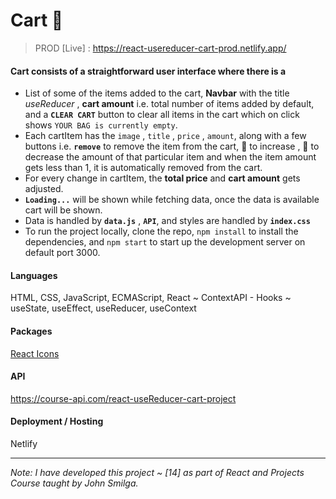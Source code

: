 # Cart 🛒

> PROD [Live] : https://react-usereducer-cart-prod.netlify.app/

#### Cart consists of a straightforward user interface where there is a

- List of some of the items added to the cart, **Navbar** with the title *useReducer* , **cart amount** i.e. total number of items added by default, and a **`CLEAR CART`** button to clear all items in the cart which on click shows `YOUR BAG is currently empty`.
- Each cartItem has the `image` , `title` , `price` , `amount`, along with a few buttons i.e. **`remove`** to remove the item from the cart, 🔼 to increase , 🔽 to decrease the amount of that particular item and when the item amount gets less than 1, it is automatically removed from the cart.  
- For every change in cartItem, the **total price** and **cart amount** gets adjusted.  
- **`Loading...`** will be shown while fetching data, once the data is available cart will be shown. 
- Data is handled by **`data.js`** , **`API`**, and styles are handled by **`index.css`**
- To run the project locally, clone the repo, `npm install` to install the dependencies, and `npm start` to start up the development server on default port 3000.

#### Languages
HTML, CSS, JavaScript, ECMAScript, React ~ ContextAPI - Hooks ~ useState, useEffect, useReducer, useContext

#### Packages
[React Icons](https://www.npmjs.com/package/react-icons)

#### API
https://course-api.com/react-useReducer-cart-project

#### Deployment / Hosting
Netlify

---

*Note: I have developed this project ~ [14] as part of React and Projects Course taught by John Smilga.*
